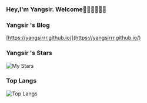 ### Hey,I'm Yangsir. Welcome👋👋👋👋👋👋
### Yangsir 's Blog
[https://yangsirrr.github.io/](https://yangsirrr.github.io/)
### Yangsir 's Stars

![My Stars](https://github-readme-stats.vercel.app/api?username=YangSirrr&show_icons=true&include_all_commits=true&count_private=true&theme=radical)

### Top Langs

![Top Langs](https://github-readme-stats.vercel.app/api/top-langs/?username=YangSirrr&layout=compact&theme=radical)
<!--
**YangSirrr/YangSirrr** is a ✨ _special_ ✨ repository because its `README.md` (this file) appears on your GitHub profile.

Here are some ideas to get you started:

- 🔭 I’m currently working on ...
- 🌱 I’m currently learning ...
- 👯 I’m looking to collaborate on ...
- 🤔 I’m looking for help with ...
- 💬 Ask me about ...
- 📫 How to reach me: ...
- 😄 Pronouns: ...
- ⚡ Fun fact: ...
-->
